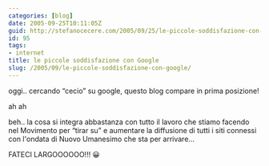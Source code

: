 ```yaml
---
categories: [blog]
date: 2005-09-25T10:11:05Z
guid: http://stefanocecere.com/2005/09/25/le-piccole-soddisfazione-con-google/
id: 95
tags:
- internet
title: le piccole soddisfazione con Google
slug: /2005/09/le-piccole-soddisfazione-con-google/
---
```


oggi.. cercando &#x201c;cecio&#x201d; su google, questo blog compare in prima posizione!

ah ah

beh.. la cosa si integra abbastanza con tutto il lavoro che stiamo facendo nel Movimento per &#x201c;tirar su&#x201d; e aumentare la diffusione di tutti i siti connessi con l'ondata di Nuovo Umanesimo che sta per arrivare…
  
FATECI LARGOOOOOO!!! 😀